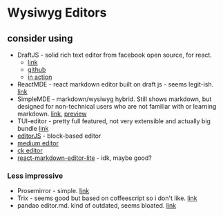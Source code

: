 # Wysiwyg Editors

## consider using
* DraftJS - solid rich text editor from facebook open source, for react. 
	* [link](https://draftjs.org/)
	* [github](https://github.com/facebook/draft-js)
	* [in action](https://github.com/strapi/strapi/blob/master/packages/strapi-plugin-content-manager/admin/src/components/Wysiwyg/index.js)
* ReactMDE - react markdown editor built on draft js - seems legit-ish. [link](https://github.com/andrerpena/react-mde)
* SimpleMDE - markdown/wysiwyg hybrid. Still shows markdown, but designed for non-technical users who are not familiar with or learning markdown. [link](https://github.com/sparksuite/simplemde-markdown-editor), [preview](https://simplemde.com/)
* TUI-editor - pretty full featured, not very extensible and actually big bundle [link](https://nhnent.github.io/tui.editor/api/latest/tutorial-example01-basic.html)
* [editorJS](https://gist.github.com/astoilkov/013c513e33fe95fa8846348038d8fe42) - block-based editor
* [medium editor](http://yabwe.github.io/medium-editor/)
* [ck editor](https://github.com/ckeditor/ckeditor5)
* [react-markdown-editor-lite](https://github.com/HarryChen0506/react-markdown-editor-lite) - idk, maybe good?

### Less impressive
* Prosemirror - simple. [link](https://github.com/ProseMirror/prosemirror)
* Trix - seems good but based on coffeescript so i don't like. [link](https://github.com/basecamp/trix)
* pandao editor.md. kind of outdated, seems bloated. [link](https://github.com/pandao/editor.md)

